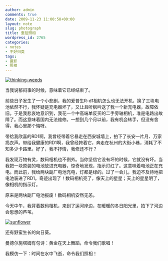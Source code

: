 ```yaml
---
author: admin
comments: true
date: 2009-11-23 11:00:58+00:00
layout: note
slug: photograph
title: 重拾照相
wordpress_id: 2765
categories:
- notes
- 不好归类
tags:
- 摄影
- 照相
---
```


[![thinking-weeds](http://farm3.static.flickr.com/2793/4127592764_e5948c2832.jpg)](http://www.flickr.com/photos/lookoo/4127592764/)

当我说郁闷事的时候，意味着它已经结束了。

前些日子发生了一个小悲剧，我的爱普生R-d1相机怎么也无法开机，换了三块电池依然不行，我怀疑是充电器坏了，又让且听枫吟送了我一个新充电器，故障依旧。于是我悲哀地意识到，我花一个中高端单反买的二手旁轴相机，准是电路出故障了。而这意味着国内无法维修。一想到几个月以前，我有机会转手，但没有舍得，我心里那个悔呀。

带给我欣喜的RD1啊，我曾经带着它暴走在西安城墙上，拍下了长安一片月、万家捣衣声。带给我健康的RD1啊，我曾经挎着它，奔走在杭州的大街小巷，消耗了不知多少卡路里。好了，我不抒情，我修还不行？

我发现万物有灵，数码相机也不例外。当你坚信它没有坏的时候，它就没有坏。当我把一块原装的电池放进充电器，惊奇地发现，指示灯红了。这意味着电池正在充电。而此前，我给两块副厂电池充电，灯都是绿的。过了一会儿，我迫不及待地把电池装进了RD1。奇迹出现了！数码相机亮了，像天上的星星；天上的星星明了，像相机的指示灯。

原来是两块副厂电池报废！数码相机安然无恙。

今天中午，我背着数码相机，来到了运河岸边，在暖暖的冬日阳光里，拍下了河边会思想的芦苇。

[![sunflower](http://farm3.static.flickr.com/2550/4126817585_975450af55.jpg)](http://www.flickr.com/photos/lookoo/4126817585/)

还有野蛮生长的向日葵。

曼德尔施塔姆有句诗：黄金在天上舞蹈，命令我们歌唱！

我模仿一下：时间在水中飞逝，命令我们照相！



